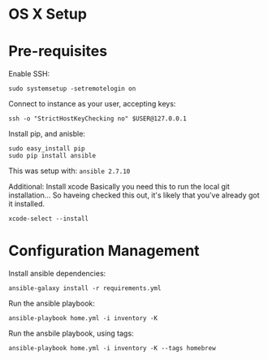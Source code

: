 # OS X Setup

# Pre-requisites
Enable SSH:
```
sudo systemsetup -setremotelogin on
```

Connect to instance as your user, accepting keys:
```
ssh -o "StrictHostKeyChecking no" $USER@127.0.0.1
```

Install pip, and anisble:
```
sudo easy_install pip
sudo pip install ansible
```

This was setup with:
```ansible 2.7.10```

Additional: Install xcode
Basically you need this to run the local git installation...
So haveing checked this out, it's likely that you've already got it installed.
```
xcode-select --install
```

# Configuration Management
Install ansible dependencies:
```
ansible-galaxy install -r requirements.yml
```

Run the ansible playbook:
```
ansible-playbook home.yml -i inventory -K
```

Run the ansbile playbook, using tags:
```
ansible-playbook home.yml -i inventory -K --tags homebrew
```
